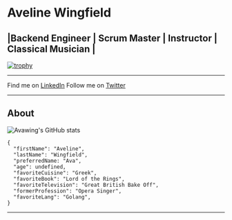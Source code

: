 # Aveline Wingfield

## |Backend Engineer | Scrum Master | Instructor | Classical Musician |
[![trophy](https://github-profile-trophy.vercel.app/?username=ryo-ma)](https://github.com/ryo-ma/github-profile-trophy)

---

Find me on [LinkedIn](https://www.linkedin.com/in/avawingfield/)
Follow me on [Twitter](https://twitter.com/AvaWingz)

---

## About
![Avawing's GitHub stats](https://github-readme-stats.vercel.app/api?username=avawing&show_icons=true)

```
{
  "firstName": "Aveline",
  "lastName": "Wingfield",
  "preferredName: "Ava",
  "age": undefined,
  "favoriteCuisine": "Greek",
  "favoriteBook": "Lord of the Rings",
  "favoriteTelevision": "Great British Bake Off",
  "formerProfession": "Opera Singer",
  "favoriteLang": "Golang",
}
```

---
